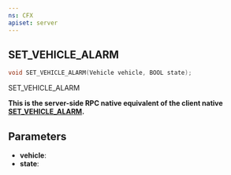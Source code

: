```yaml
---
ns: CFX
apiset: server
---
```

## SET_VEHICLE_ALARM

```c
void SET_VEHICLE_ALARM(Vehicle vehicle, BOOL state);
```

SET_VEHICLE_ALARM

**This is the server-side RPC native equivalent of the client native [SET\_VEHICLE\_ALARM](?_0xCDE5E70C1DDB954C).**

## Parameters
* **vehicle**: 
* **state**: 

